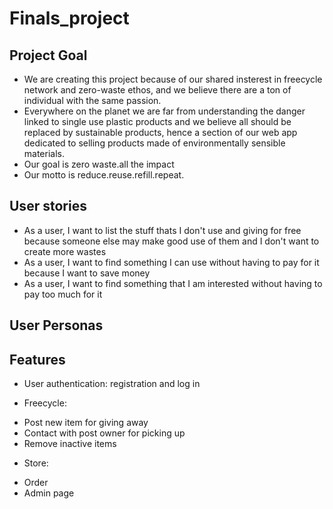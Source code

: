 # Finals_project

## Project Goal
- We are creating this project because of our shared insterest in freecycle network and zero-waste ethos, and we believe there are a ton of individual with the same passion.
- Everywhere on the planet we are far from understanding the danger linked to single use plastic products and we believe all should be replaced by sustainable products, hence a section of our web app dedicated to selling products made of environmentally sensible materials. 
- Our goal is zero waste.all the impact
- Our motto is reduce.reuse.refill.repeat.

## User stories
- As a user, I want to list the stuff thats I don't use and giving for free because someone else may make good use of them and I don't want to create more wastes
- As a user, I want to find something I can use without having to pay for it because I want to save money
- As a user, I want to find something that I am interested without having to pay too much for it

## User Personas

## Features
- User authentication: registration and log in

* Freecycle:
- Post new item for giving away
- Contact with post owner for picking up
- Remove inactive items

* Store:
- Order
- Admin page 